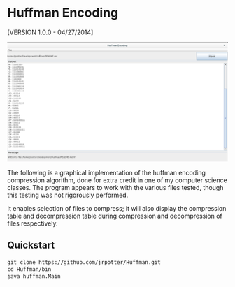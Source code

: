 Huffman Encoding
================

[VERSION 1.0.0 - 04/27/2014]

![alt tag](https://raw.githubusercontent.com/jrpotter/Huffman/master/screenshot.png)

The following is a graphical implementation of the huffman encoding compression algorithm, done for
extra credit in one of my computer science classes. The program appears to work with the various files tested, 
though this testing was not rigorously performed.

It enables selection of files to compress; it will also display the compression table and decompression table during compression and decompression of files respectively.

Quickstart
----------

```
git clone https://github.com/jrpotter/Huffman.git
cd Huffman/bin
java huffman.Main
```
